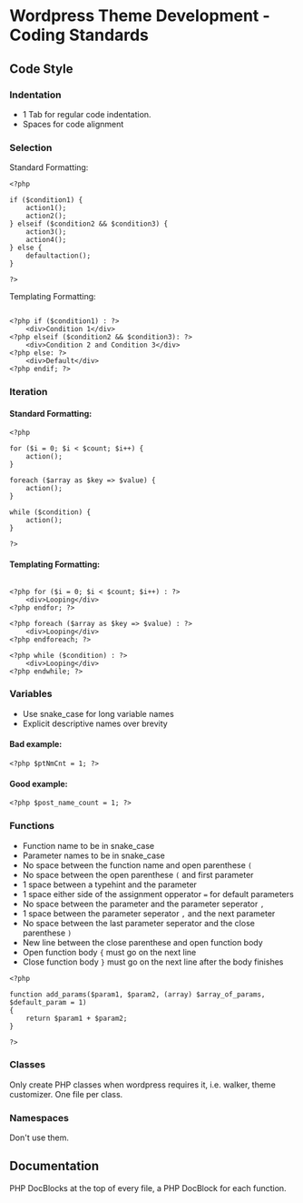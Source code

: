 # Wordpress Theme Development - Coding Standards

## Code Style

### Indentation

* 1 Tab for regular code indentation.
* Spaces for code alignment

### Selection

Standard Formatting:
```
<?php

if ($condition1) {
    action1();
    action2();
} elseif ($condition2 && $condition3) {
    action3();
    action4();
} else {
    defaultaction();
}

?>
```

Templating Formatting:
```

<?php if ($condition1) : ?>
    <div>Condition 1</div>
<?php elseif ($condition2 && $condition3): ?>
    <div>Condition 2 and Condition 3</div>
<?php else: ?>
    <div>Default</div>
<?php endif; ?>

```

### Iteration

#### Standard Formatting:
```
<?php

for ($i = 0; $i < $count; $i++) {
    action();
}

foreach ($array as $key => $value) {
    action();
}

while ($condition) {
    action();
}

?>
```

#### Templating Formatting:
```

<?php for ($i = 0; $i < $count; $i++) : ?>
    <div>Looping</div>
<?php endfor; ?>

<?php foreach ($array as $key => $value) : ?>
    <div>Looping</div>
<?php endforeach; ?>

<?php while ($condition) : ?>
    <div>Looping</div>
<?php endwhile; ?>

```

### Variables

* Use snake_case for long variable names
* Explicit descriptive names over brevity

#### Bad example:
```
<?php $ptNmCnt = 1; ?>
```

#### Good example:
```
<?php $post_name_count = 1; ?>
```


### Functions

* Function name to be in snake_case
* Parameter names to be in snake_case
* No space between the function name and open parenthese `(`
* No space between the open parenthese `(` and first parameter
* 1 space between a typehint and the parameter
* 1 space either side of the assignment opperator `=` for default parameters
* No space between the parameter and the parameter seperator `,`
* 1 space between the parameter seperator `,` and the next parameter
* No space between the last parameter seperator and the close parenthese `)`
* New line between the close parenthese and open function body
* Open function body `{` must go on the next line 
* Close function body `}` must go on the next line after the body finishes

```
<?php

function add_params($param1, $param2, (array) $array_of_params, $default_param = 1)
{
    return $param1 + $param2;
}

?>
```

### Classes
Only create PHP classes when wordpress requires it, i.e. walker, theme customizer.
One file per class.

### Namespaces
Don't use them.

## Documentation
PHP DocBlocks at the top of every file, a PHP DocBlock for each function.
